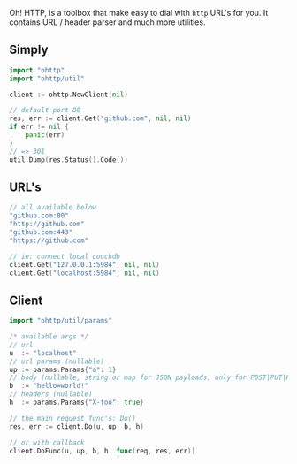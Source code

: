Oh! HTTP, is a toolbox that make easy to dial with `http` URL's for you. It contains URL / header parser and much more utilities.

## Simply

```go
import "ohttp"
import "ohttp/util"

client := ohttp.NewClient(nil)

// default port 80
res, err := client.Get("github.com", nil, nil)
if err != nil {
    panic(err)
}
// => 301
util.Dump(res.Status().Code())
```

## URL's

```go
// all available below
"github.com:80"
"http://github.com"
"github.com:443"
"https://github.com"

// ie: connect local couchdb
client.Get("127.0.0.1:5984", nil, nil)
client.Get("localhost:5984", nil, nil)
```

## Client

```go
import "ohttp/util/params"

/* available args */
// url
u  := "localhost"
// url params (nullable)
up := params.Params{"a": 1}
// body (nullable, string or map for JSON payloads, only for POST|PUT|PATCH)
b  := "hello=world!"
// headers (nullable)
h  := params.Params{"X-foo": true}

// the main request func's: Do()
res, err := client.Do(u, up, b, h)

// or with callback
client.DoFunc(u, up, b, h, func(req, res, err))
```
